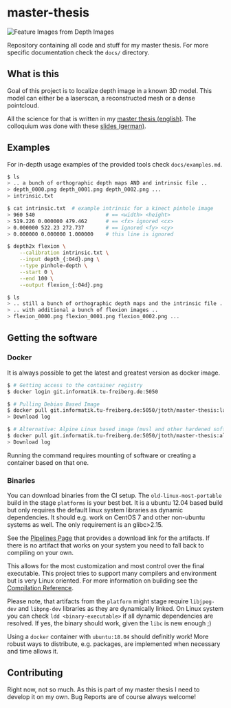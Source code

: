 # master-thesis

![Feature Images from Depth Images](docs/all-types-labeled.gif)

Repository containing all code and stuff for my master thesis.
For more specific documentation check the `docs/` directory.

## What is this

Goal of this project is to localize depth image in a known 3D model.
This model can either be a laserscan, a reconstructed mesh or a dense
pointcloud.

All the science for that is written in my [master thesis (english)](docs/master-thesis-jonas-toth-compressed.pdf).
The colloquium was done with these [slides (german)](https://docs.google.com/presentation/d/1AgL29JgIPFa-JzBv1tCFNl6jaYqtM5NkOHd3LxAx9p4/edit?usp=sharing).

## Examples

For in-depth usage examples of the provided tools check `docs/examples.md`.

```bash
$ ls
> .. a bunch of orthographic depth maps AND and intrinsic file ..
> depth_0000.png depth_0001.png depth_0002.png ...
> intrinsic.txt

$ cat intrinsic.txt  # example intrinsic for a kinect pinhole image
> 960 540                       # == <width> <height>
> 519.226 0.000000 479.462      # == <fx> ignored <cx>
> 0.000000 522.23 272.737       # == ignored <fy> <cy>
> 0.000000 0.000000 1.000000    # this line is ignored

$ depth2x flexion \
    --calibration intrinsic.txt \
    --input depth_{:04d}.png \
    --type pinhole-depth \
    --start 0 \
    --end 100 \
    --output flexion_{:04d}.png

$ ls
> .. still a bunch of orthographic depth maps and the intrinsic file ..
> .. with additional a bunch of flexion images ..
> flexion_0000.png flexion_0001.png flexion_0002.png ...
```

## Getting the software

### Docker

It is always possible to get the latest and greatest version as docker image.

```bash
$ # Getting access to the container registry
$ docker login git.informatik.tu-freiberg.de:5050

$ # Pulling Debian Based Image
$ docker pull git.informatik.tu-freiberg.de:5050/jtoth/master-thesis:latest
> Download log

$ # Alternative: Alpine Linux based image (musl and other hardened software)
$ docker pull git.informatik.tu-freiberg.de:5050/jtoth/master-thesis:alpine-edge
> Download log
```

Running the command requires mounting of software or creating a container
based on that one.

### Binaries

You can download binaries from the CI setup.
The `old-linux-most-portable` build in the stage `platforms` is your best bet.
It is a ubuntu 12.04 based build but only requires the default linux system
libraries as dynamic dependencies. It should e.g. work on CentOS 7 and other
non-ubuntu systems as well. The only requirement is an glibc>2.15.

See the
[Pipelines Page](https://git.informatik.tu-freiberg.de/jtoth/master-thesis/pipelines?scope=branches&page=1)
that provides a download link for the artifacts. If there is no artifact that
works on your system you need to fall back to compiling on your own.

This allows for the most customization and most control over the final
executable. This project tries to support many compilers and environment but is
very Linux oriented. For more information on building see the
[Compilation Reference](docs/compilation.md).

Please note, that artifacts from the `platform` might stage require
`libjpeg-dev` and `libpng-dev` libraries as they are dynamically linked.
On Linux system you can check `ldd <binary-executable>` if all dynamic
dependencies are resolved. If yes, the binary should work, given the `libc` is
new enough ;)

Using a `docker` container with `ubuntu:18.04` should definitly work! More
robust ways to distribute, e.g. packages, are implemented when necessary and
time allows it.

## Contributing

Right now, not so much. As this is part of my master thesis I need to develop
it on my own. Bug Reports are of course always welcome!
